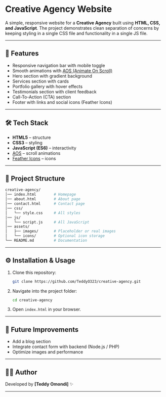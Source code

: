 
# Creative Agency Website

A simple, responsive website for a **Creative Agency** built using **HTML, CSS, and JavaScript**.
The project demonstrates clean separation of concerns by keeping styling in a single CSS file and functionality in a single JS file.

---

## 🚀 Features

* Responsive navigation bar with mobile toggle
* Smooth animations with [AOS (Animate On Scroll)](https://michalsnik.github.io/aos/)
* Hero section with gradient background
* Services section with cards
* Portfolio gallery with hover effects
* Testimonials section with client feedback
* Call-To-Action (CTA) section
* Footer with links and social icons (Feather Icons)

---

## 🛠️ Tech Stack

* **HTML5** – structure
* **CSS3** – styling
* **JavaScript (ES6)** – interactivity
* [AOS](https://michalsnik.github.io/aos/) – scroll animations
* [Feather Icons](https://feathericons.com/) – icons

---

## 📂 Project Structure

```bash
creative-agency/
│── index.html        # Homepage
│── about.html        # About page
│── contact.html      # Contact page
│── css/
│   └── style.css     # All styles
│── js/
│   └── script.js     # All JavaScript
│── assets/
│   ├── images/       # Placeholder or real images
│   └── icons/        # Optional icon storage
└── README.md         # Documentation
```

---

## ⚙️ Installation & Usage

1. Clone this repository:

   ```bash
   git clone https://github.com/TeddyO323/creative-agency.git
   ```
2. Navigate into the project folder:

   ```bash
   cd creative-agency
   ```
3. Open `index.html` in your browser.

---


## 📌 Future Improvements

* Add a blog section
* Integrate contact form with backend (Node.js / PHP)
* Optimize images and performance

---

## 👨‍💻 Author

Developed by **\[Teddy Omondi]** ✨

---
